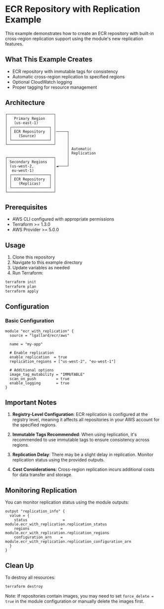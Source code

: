 # ECR Repository with Replication Example

This example demonstrates how to create an ECR repository with built-in cross-region replication support using the module's new replication features.

## What This Example Creates

- ECR repository with immutable tags for consistency
- Automatic cross-region replication to specified regions
- Optional CloudWatch logging
- Proper tagging for resource management

## Architecture

```
┌─────────────────────┐
│   Primary Region    │
│   (us-east-1)       │
│ ┌─────────────────┐ │
│ │ ECR Repository  │ │─────┐
│ │   (Source)      │ │     │
│ └─────────────────┘ │     │
└─────────────────────┘     │
                            │ Automatic
                            │ Replication
┌─────────────────────┐     │
│ Secondary Regions   │     │
│ (us-west-2,         │◄────┘
│  eu-west-1)         │
│ ┌─────────────────┐ │
│ │ ECR Repository  │ │
│ │   (Replicas)    │ │
│ └─────────────────┘ │
└─────────────────────┘
```

## Prerequisites

- AWS CLI configured with appropriate permissions
- Terraform >= 1.3.0
- AWS Provider >= 5.0.0

## Usage

1. Clone this repository
2. Navigate to this example directory
3. Update variables as needed
4. Run Terraform:

```bash
terraform init
terraform plan
terraform apply
```

## Configuration

### Basic Configuration

```hcl
module "ecr_with_replication" {
  source = "lgallard/ecr/aws"
  
  name = "my-app"
  
  # Enable replication
  enable_replication  = true
  replication_regions = ["us-west-2", "eu-west-1"]
  
  # Additional options
  image_tag_mutability = "IMMUTABLE"
  scan_on_push         = true
  enable_logging       = true
}
```

## Important Notes

1. **Registry-Level Configuration**: ECR replication is configured at the registry level, meaning it affects all repositories in your AWS account for the specified regions.

2. **Immutable Tags Recommended**: When using replication, it's recommended to use immutable tags to ensure consistency across regions.

3. **Replication Delay**: There may be a slight delay in replication. Monitor replication status using the provided outputs.

4. **Cost Considerations**: Cross-region replication incurs additional costs for data transfer and storage.

## Monitoring Replication

You can monitor replication status using the module outputs:

```hcl
output "replication_info" {
  value = {
    status                = module.ecr_with_replication.replication_status
    regions              = module.ecr_with_replication.replication_regions
    configuration_arn    = module.ecr_with_replication.replication_configuration_arn
  }
}
```

## Clean Up

To destroy all resources:

```bash
terraform destroy
```

Note: If repositories contain images, you may need to set `force_delete = true` in the module configuration or manually delete the images first.